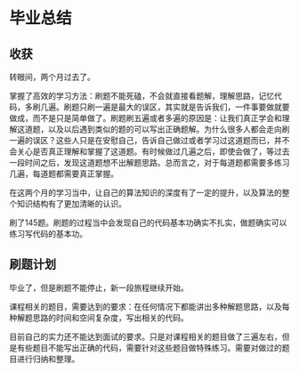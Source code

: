 # 毕业总结

## 收获

转眼间，两个月过去了。

掌握了高效的学习方法：刷题不能死磕，不会就直接看题解，理解思路，记忆代码，多刷几遍。刷题只刷一遍是最大的误区，其实就是告诉我们，一件事要做就要做成，而不是只是简单做了。刷题刷五遍或者多遍的原因是：让我们真正学会和理解这道题，以及以后遇到类似的题的可以写出正确题解。为什么很多人都会走向刷一遍的误区？这些人只是在安慰自己，告诉自己做过或者学习过这道题而已，并不会关心是否真正理解和掌握了这道题。有时候做过几遍之后，即使会做了，等过去一段时间之后，发现这道题想不出解题思路。总而言之，对于每道题都需要多练习几遍，每道题都需要真正掌握。

在这两个月的学习当中，让自己的算法知识的深度有了一定的提升，以及算法的整个知识结构有了更加清晰的认识。

刷了145题。刷题的过程当中会发现自己的代码基本功确实不扎实，做题确实可以练习写代码的基本功。

## 刷题计划

毕业了，但是刷题不能停止，新一段旅程继续开始。

课程相关的题目，需要达到的要求：在任何情况下都能讲出多种解题思路，以及每种解题思路的时间和空间复杂度，写出相关的代码。

目前自己的实力还不能达到面试的要求。只是对课程相关的题目做了三遍左右，但是有些题目不能写出正确的代码，需要针对这些题目做特殊练习。需要对做过的题目进行归纳和整理。
